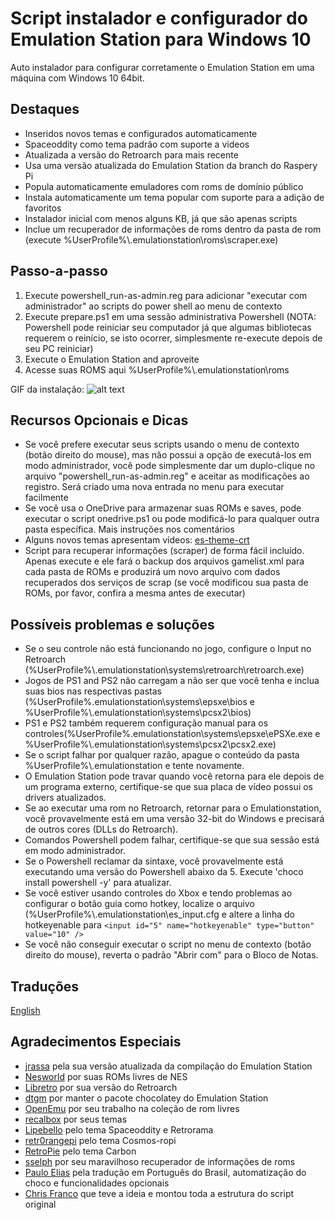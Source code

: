 Script instalador e configurador do Emulation Station para Windows 10
======

Auto instalador para configurar corretamente o Emulation Station em uma máquina com Windows 10 64bit.

Destaques
-----

- Inseridos novos temas e configurados automaticamente
- Spaceoddity como tema padrão com suporte a videos
- Atualizada a versão do Retroarch para mais recente
- Usa uma versão atualizada do Emulation Station da branch do Raspery Pi
- Popula automaticamente emuladores com roms de domínio público
- Instala automaticamente um tema popular com suporte para a adição de favoritos
- Instalador inicial com menos alguns KB, já que são apenas scripts
- Inclue um recuperador de informações de roms dentro da pasta de rom (execute %UserProfile%\\.emulationstation\roms\scraper.exe)

Passo-a-passo
-----

1. Execute powershell_run-as-admin.reg para adicionar "executar com administrador" ao scripts do power shell ao menu de contexto
2. Execute prepare.ps1 em uma sessão administrativa Powershell
  (NOTA: Powershell pode reiniciar seu computador já que algumas bibliotecas requerem o reinício, se isto ocorrer, simplesmente re-execute depois de seu PC reiniciar)
3. Execute o Emulation Station and aproveite
4. Acesse suas ROMS aqui %UserProfile%\\.emulationstation\roms

GIF da instalação:
![alt text](https://github.com/Francommit/github_gif_dump/blob/master/installation-instructions.gif?raw=true)


Recursos Opcionais e Dicas
-----

- Se você prefere executar seus scripts usando o menu de contexto (botão direito do mouse), mas não possui a opção de executá-los em modo administrador, você pode simplesmente dar um duplo-clique no arquivo "powershell_run-as-admin.reg" e aceitar as modificações ao registro. Será criado uma nova entrada no menu para executar facilmente
- Se você usa o OneDrive para armazenar suas ROMs e saves, pode executar o script onedrive.ps1 ou pode modificá-lo para qualquer outra pasta específica. Mais instruções nos comentários
- Alguns novos temas apresentam vídeos: [es-theme-crt](https://github.com/PRElias/es-theme-crt)
- Script para recuperar informações (scraper) de forma fácil incluído. Apenas execute e ele fará o backup dos arquivos gamelist.xml para cada pasta de ROMs e produzirá um novo arquivo com dados recuperados dos serviços de scrap (se você modificou sua pasta de ROMs, por favor, confira a mesma antes de executar)

Possíveis problemas e soluções
-----

- Se o seu controle não está funcionando no jogo, configure o Input no Retroarch (%UserProfile%\\.emulationstation\systems\retroarch\retroarch.exe)
- Jogos de PS1 and PS2 não carregam a não ser que você tenha e inclua suas bios nas respectivas pastas (%UserProfile%\.emulationstation\systems\epsxe\bios e %UserProfile%\\.emulationstation\systems\pcsx2\bios)
- PS1 e PS2 também requerem configuração manual para os controles(%UserProfile%\.emulationstation\systems\epsxe\ePSXe.exe e %UserProfile%\\.emulationstation\systems\pcsx2\pcsx2.exe)
- Se o script falhar por qualquer razão, apague o conteúdo da pasta %UserProfile%\\.emulationstation e tente novamente.
- O Emulation Station pode travar quando você retorna para ele depois de um programa externo, certifique-se que sua placa de vídeo possui os drivers atualizados.
- Se ao executar uma rom no Retroarch, retornar para o Emulationstation, você provavelmente está em uma versão 32-bit do Windows e precisará de outros cores (DLLs do Retroarch).
- Comandos Powershell podem falhar, certifique-se que sua sessão está em modo administrador.
- Se o Powershell reclamar da sintaxe, você provavelmente está executando uma versão do Powershell abaixo da 5. Execute 'choco install powershell -y' para atualizar.
- Se você estiver usando controles do Xbox e tendo problemas ao configurar o botão guia como hotkey, localize o arquivo (%UserProfile%\\.emulationstation\es_input.cfg e altere a linha do hotkeyenable para ```<input id="5" name="hotkeyenable" type="button" value="10" />```
- Se você não conseguir executar o script no menu de contexto (botão direito do mouse), reverta o padrão "Abrir com" para o Bloco de Notas.

Traduções
-----

[English](README.en.md)


Agradecimentos Especiais
-----

- [jrassa](https://github.com/jrassa/EmulationStation) pela sua versão atualizada da compilação do Emulation Station
- [Nesworld](http://www.nesworld.com/) por suas ROMs livres de NES  
- [Libretro](https://www.libretro.com/) por sua versão do Retroarch  
- [dtgm](https://chocolatey.org/packages/emulationstation) por manter o pacote chocolatey do Emulation Station 
- [OpenEmu](https://github.com/OpenEmu/OpenEmu-Update) por seu trabalho na coleção de rom livres 
- [recalbox](https://github.com/recalbox/recalbox-themes) por seus temas 
- [Lipebello](https://github.com/lipebello) pelo tema Spaceoddity  e Retrorama
- [retr0rangepi](https://github.com/retr0rangepi) pelo tema Cosmos-ropi  
- [RetroPie](https://github.com/RetroPie) pelo tema Carbon
- [sselph](https://github.com/sselph/scraper) por seu maravilhoso recuperador de informações de roms 
- [Paulo Elias](http://paulorobertoelias.com.br) pela tradução em Português do Brasil, automatização do choco e funcionalidades opcionais
- [Chris Franco](https://github.com/Francommit) que teve a ideia e montou toda a estrutura do script original 
